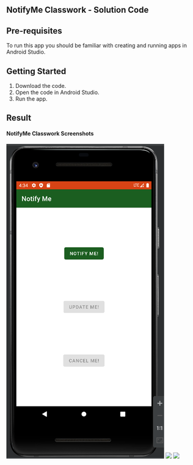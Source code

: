 ## NotifyMe Classwork - Solution Code


## Pre-requisites
To run this app you should be familiar with creating and running apps in Android Studio.

## Getting Started

1. Download the code.
2. Open the code in Android Studio.
3. Run the app.


## Result

#### NotifyMe Classwork Screenshots
<img src="NotifyMe.PNG">
<img src="NotifyMe.PNG1">
<img src="NotifyMe.PNG2">
